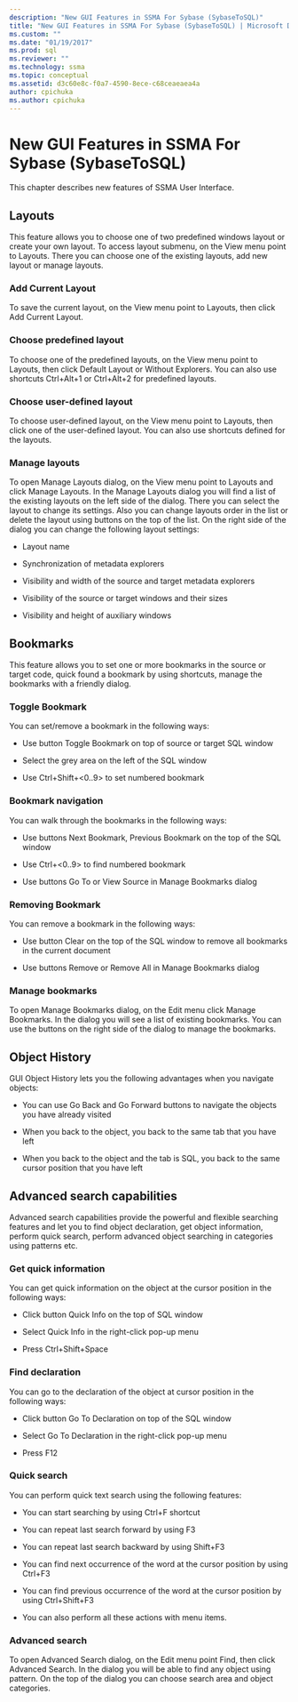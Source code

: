 ```yaml
---
description: "New GUI Features in SSMA For Sybase (SybaseToSQL)"
title: "New GUI Features in SSMA For Sybase (SybaseToSQL) | Microsoft Docs"
ms.custom: ""
ms.date: "01/19/2017"
ms.prod: sql
ms.reviewer: ""
ms.technology: ssma
ms.topic: conceptual
ms.assetid: d3c60e8c-f0a7-4590-8ece-c68ceaeaea4a
author: cpichuka 
ms.author: cpichuka 
---
```

# New GUI Features in SSMA For Sybase (SybaseToSQL)
This chapter describes new features of SSMA User Interface.  
  
## Layouts  
This feature allows you to choose one of two predefined windows layout or create your own layout. To access layout submenu, on the View menu point to Layouts. There you can choose one of the existing layouts, add new layout or manage layouts.  
  
### Add Current Layout  
To save the current layout, on the View menu point to Layouts, then click Add Current Layout.  
  
### Choose predefined layout  
To choose one of the predefined layouts, on the View menu point to Layouts, then click Default Layout or Without Explorers. You can also use shortcuts Ctrl+Alt+1 or Ctrl+Alt+2 for predefined layouts.  
  
### Choose user-defined layout  
To choose user-defined layout, on the View menu point to Layouts, then click one of the user-defined layout. You can also use shortcuts defined for the layouts.  
  
### Manage layouts  
To open Manage Layouts dialog, on the View menu point to Layouts and click Manage Layouts. In the Manage Layouts dialog you will find a list of the existing layouts on the left side of the dialog. There you can select the layout to change its settings. Also you can change layouts order in the list or delete the layout using buttons on the top of the list. On the right side of the dialog you can change the following layout settings:  
  
-   Layout name  
  
-   Synchronization of metadata explorers  
  
-   Visibility and width of the source and target metadata explorers  
  
-   Visibility of the source or target windows and their sizes  
  
-   Visibility and height of auxiliary windows  
  
## Bookmarks  
This feature allows you to set one or more bookmarks in the source or target code, quick found a bookmark by using shortcuts, manage the bookmarks with a friendly dialog.  
  
### Toggle Bookmark  
You can set/remove a bookmark in the following ways:  
  
-   Use button Toggle Bookmark on top of source or target SQL window  
  
-   Select the grey area on the left of the SQL window  
  
-   Use Ctrl+Shift+&lt;0..9&gt; to set numbered bookmark  
  
### Bookmark navigation  
You can walk through the bookmarks in the following ways:  
  
-   Use buttons Next Bookmark, Previous Bookmark on the top of the SQL window  
  
-   Use Ctrl+&lt;0..9&gt; to find numbered bookmark  
  
-   Use buttons Go To or View Source in Manage Bookmarks dialog  
  
### Removing Bookmark  
You can remove a bookmark in the following ways:  
  
-   Use button Clear on the top of the SQL window to remove all bookmarks in the current document  
  
-   Use buttons Remove or Remove All in Manage Bookmarks dialog  
  
### Manage bookmarks  
To open Manage Bookmarks dialog, on the Edit menu click Manage Bookmarks. In the dialog you will see a list of existing bookmarks. You can use the buttons on the right side of the dialog to manage the bookmarks.  
  
## Object History  
GUI Object History lets you the following advantages when you navigate objects:  
  
-   You can use Go Back and Go Forward buttons to navigate the objects you have already visited  
  
-   When you back to the object, you back to the same tab that you have left  
  
-   When you back to the object and the tab is SQL, you back to the same cursor position that you have left  
  
## Advanced search capabilities  
Advanced search capabilities provide the powerful and flexible searching features and let you to find object declaration, get object information, perform quick search, perform advanced object searching in categories using patterns etc.  
  
### Get quick information  
You can get quick information on the object at the cursor position in the following ways:  
  
-   Click button Quick Info on the top of SQL window  
  
-   Select Quick Info in the right-click pop-up menu  
  
-   Press Ctrl+Shift+Space  
  
### Find declaration  
You can go to the declaration of the object at cursor position in the following ways:  
  
-   Click button Go To Declaration on top of the SQL window  
  
-   Select Go To Declaration in the right-click pop-up menu  
  
-   Press F12  
  
### Quick search  
You can perform quick text search using the following features:  
  
-   You can start searching by using Ctrl+F shortcut  
  
-   You can repeat last search forward by using F3  
  
-   You can repeat last search backward by using Shift+F3  
  
-   You can find next occurrence of the word at the cursor position by using Ctrl+F3  
  
-   You can find previous occurrence of the word at the cursor position by using Ctrl+Shift+F3  
  
-   You can also perform all these actions with menu items.  
  
### Advanced search  
To open Advanced Search dialog, on the Edit menu point Find, then click Advanced Search. In the dialog you will be able to find any object using pattern. On the top of the dialog you can choose search area and object categories.  
  
